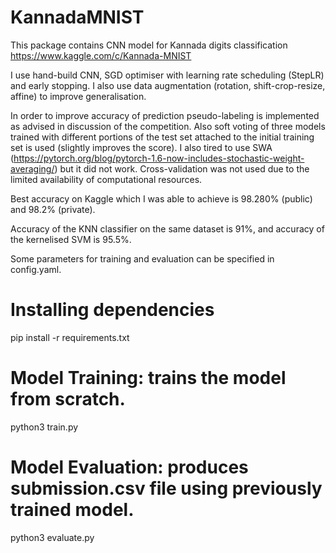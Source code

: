 # KannadaMNIST

This package contains CNN model for Kannada digits classification https://www.kaggle.com/c/Kannada-MNIST

I use hand-build CNN, SGD optimiser with learning rate scheduling (StepLR) and early stopping. I also use data augmentation (rotation, shift-crop-resize, affine) to improve generalisation.

In order to improve accuracy of prediction pseudo-labeling is implemented as advised in discussion of the competition. Also soft voting of three models trained with different portions of the test set attached to the initial training set is used (slightly improves the score). I also tired to use SWA (https://pytorch.org/blog/pytorch-1.6-now-includes-stochastic-weight-averaging/) but it did not work. Cross-validation was not used due to the limited availability of computational resources.

Best accuracy on Kaggle which I was able to achieve is 98.280% (public) and 98.2% (private).

Accuracy of the KNN classifier on the same dataset is 91%, and accuracy of the kernelised SVM is 95.5%.

Some parameters for training and evaluation can be specified in config.yaml. 

# Installing dependencies

pip install -r requirements.txt

# Model Training: trains the model from scratch.

python3 train.py

# Model Evaluation: produces submission.csv file using previously trained model.

python3 evaluate.py
